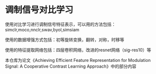 # 调制信号对比学习
使用对比学习进行调制信号特征表示，可以用的方法包括：simclr,moco,nnclr,swav,byol,simsiam

使用的数据增强方式包括：初等旋转变换，翻转，对称，时移等

使用的特征提取网络包括：四层卷积网络，改进的resnet网络（sig-res10）等

本仓库为论文《Achieving Efficient Feature Representation for Modulation Signal: A Cooperative Contrast Learning Approach》中的部分内容
